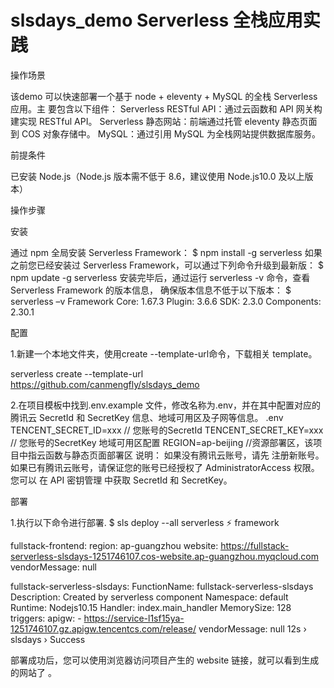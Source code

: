 # slsdays_demo Serverless 全栈应用实践

操作场景

该demo 可以快速部署一个基于 node + eleventy + MySQL 的全栈 Serverless 应用。主 要包含以下组件：
Serverless RESTful API：通过云函数和 API 网关构建实现 RESTful API。
Serverless 静态网站：前端通过托管 eleventy 静态页面到 COS 对象存储中。
MySQL：通过引用 MySQL 为全栈网站提供数据库服务。

前提条件

已安装 Node.js（Node.js 版本需不低于 8.6，建议使用 Node.js10.0 及以上版本）

操作步骤

安装

通过 npm 全局安装 Serverless Framework：
$ npm install -g serverless
如果之前您已经安装过 Serverless Framework，可以通过下列命令升级到最新版：
$ npm update -g serverless
安装完毕后，通过运行 serverless -v 命令，查看 Serverless Framework 的版本信息， 确保版本信息不低于以下版本：
$ serverless –v
Framework Core: 1.67.3
Plugin: 3.6.6
SDK: 2.3.0
Components: 2.30.1

配置

1.新建一个本地文件夹，使用create --template-url命令，下载相关 template。

serverless create --template-url https://github.com/canmengfly/slsdays_demo

2.在项目模板中找到.env.example 文件，修改名称为.env，并在其中配置对应的腾讯云 SecretId 和 SecretKey 信息、地域可用区及子网等信息。
.env
TENCENT_SECRET_ID=xxx  // 您账号的SecretId
TENCENT_SECRET_KEY=xxx // 您账号的SecretKey
地域可用区配置
REGION=ap-beijing //资源部署区，该项目中指云函数与静态页面部署区
说明：
如果没有腾讯云账号，请先 注册新账号。
如果已有腾讯云账号，请保证您的账号已经授权了 AdministratorAccess 权限。 您可以 在 API 密钥管理 中获取 SecretId 和 SecretKey。

部署

1.执行以下命令进行部署.
$ sls deploy --all
serverless ⚡ framework

fullstack-frontend: 
  region:        ap-guangzhou
  website:       https://fullstack-serverless-slsdays-1251746107.cos-website.ap-guangzhou.myqcloud.com
  vendorMessage: null

fullstack-serverless-slsdays: 
  FunctionName:  fullstack-serverless-slsdays
  Description:   Created by serverless component
  Namespace:     default
  Runtime:       Nodejs10.15
  Handler:       index.main_handler
  MemorySize:    128
  triggers: 
    apigw: 
      - https://service-l1sf15ya-1251746107.gz.apigw.tencentcs.com/release/
  vendorMessage: null
12s › slsdays › Success

部署成功后，您可以使用浏览器访问项目产生的 website 链接，就可以看到生成的网站了 。

